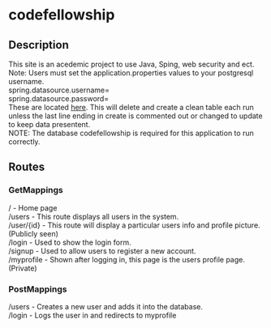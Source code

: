 # codefellowship
## Description
This site is an acedemic project to use Java, Sping, web security and ect.  
Note: Users must set the application.properties values to your postgresql username.  
spring.datasource.username=  
spring.datasource.password=  
These are located [here](https://github.com/kdcouture/codefellowship/blob/master/src/main/resources/application.properties).
This will delete and create a clean table each run unless the last line ending in create is commented out or changed to update to keep data presentent.  
NOTE: The database codefellowship is required for this application to run correctly.
## Routes
### GetMappings
/ - Home page  
/users - This route displays all users in the system.  
/user/{id} - This route will display a particular users info and profile picture. (Publicly seen)  
/login - Used to show the login form.  
/signup - Used to allow users to register a new account.  
/myprofile - Shown after logging in, this page is the users profile page. (Private)  
### PostMappings
/users - Creates a new user and adds it into the database.  
/login - Logs the user in and redirects to myprofile
